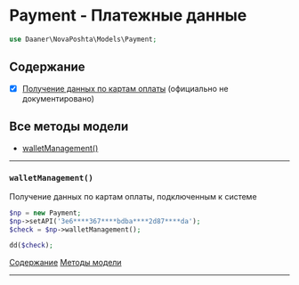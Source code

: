 # Payment - Платежные данные

```php
use Daaner\NovaPoshta\Models\Payment;
```

## Содержание
- [x] [Получение данных по картам оплаты](Payment.md#walletManagement) (официально не документировано)


## Все методы модели
- [walletManagement()](#walletManagement)

---


### `walletManagement()`
Получение данных по картам оплаты, подключенным к системе

```php
$np = new Payment;
$np->setAPI('3e6****367****bdba****2d87****da');
$check = $np->walletManagement();

dd($check);
```
[Содержание](#Содержание) [Методы модели](#Все-методы-модели)
***
